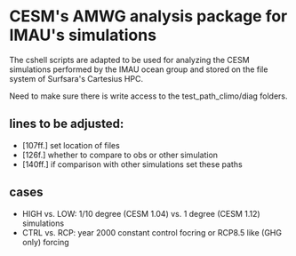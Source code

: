 # CESM's AMWG analysis package for IMAU's simulations

The cshell scripts are adapted to be used for analyzing the CESM simulations performed by the IMAU ocean group and stored on the file system of Surfsara's Cartesius HPC.

Need to make sure there is write access to the test_path_climo/diag folders.

## lines to be adjusted:
- [107ff.]  set location of files
- [126f.]   whether to compare to obs or other simulation 
- [140ff.]  if comparison with other simulations set these paths

## cases
- HIGH vs. LOW: 1/10 degree (CESM 1.04) vs. 1 degree (CESM 1.12) simulations
- CTRL vs. RCP: year 2000 constant control focring or RCP8.5 like (GHG only) forcing
